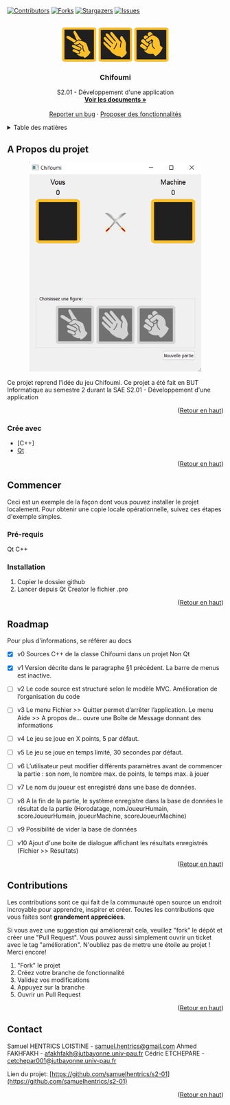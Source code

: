 <div id="top"></div>

[![Contributors][contributors-shield]][contributors-url]
[![Forks][forks-shield]][forks-url]
[![Stargazers][stars-shield]][stars-url]
[![Issues][issues-shield]][issues-url]



<!-- PROJECT LOGO -->
<br />
<div align="center">
  <img src="images/ciseau_115.png" alt="Logo" width="80" height="80">
  <img src="images/papier_115.png" alt="Logo" width="80" height="80">
  <img src="images/pierre_115.png" alt="Logo" width="80" height="80">

  <h3 align="center">Chifoumi</h3>

  <p align="center">
    S2.01 - Développement d'une application
    <br />
    <a href="https://github.com/samuelhentrics/s2-01/tree/master/docs"><strong>Voir les documents »</strong></a>
    <br />
    <br />
    <a href="https://github.com/samuelhentrics/s2-01/issues/1">Reporter un bug</a>
    ·
    <a href="https://github.com/samuelhentrics/s2-01/issues/2">Proposer des fonctionnalités</a>
  </p>
</div>



<!-- TABLE OF CONTENTS -->
<details>
  <summary>Table des matières</summary>
  <ol>
    <li>
      <a href="#a-propos-du-projet">A propos du projet</a>
      <ul>
        <li><a href="#crée-avec">Crée avec</a></li>
      </ul>
    </li>
    <li>
      <a href="#commencer">Commencer</a>
      <ul>
        <li><a href="#pré-requis">Pré-requis</a></li>
        <li><a href="#installation">Installation</a></li>
      </ul>
    </li>
    <li><a href="#roadmap">Roadmap</a></li>
    <li><a href="#contribution">Contribution</a></li>
    <li><a href="#contact">Contact</a></li>
  </ol>
</details>



<!-- ABOUT THE PROJECT -->
## A Propos du projet

<div align="center">
  <img src="images/screenshot.png" width="400px">
</div>
  
Ce projet reprend l'idée du jeu Chifoumi. Ce projet a été fait en BUT Informatique au semestre 2 durant la SAE S2.01 - Développement d'une application

<p align="right">(<a href="#top">Retour en haut</a>)</p>



### Crée avec

* [C++]
* [Qt](https://www.qt.io/)

<p align="right">(<a href="#top">Retour en haut</a>)</p>



<!-- GETTING STARTED -->
## Commencer

Ceci est un exemple de la façon dont vous pouvez installer le projet localement.
Pour obtenir une copie locale opérationnelle, suivez ces étapes d'exemple simples.

### Pré-requis

Qt
C++

### Installation

1. Copier le dossier github
2. Lancer depuis Qt Creator le fichier .pro

<p align="right">(<a href="#top">Retour en haut</a>)</p>


<!-- ROADMAP -->
## Roadmap

Pour plus d'informations, se référer au docs
- [x] v0 Sources C++ de la classe Chifoumi dans un projet Non Qt
- [x] v1 Version décrite dans le paragraphe §1 précédent. La barre de menus est inactive.
- [ ] v2 Le code source est structuré selon le modèle MVC. Amélioration de l’organisation du code
- [ ] v3 Le menu Fichier >> Quitter permet d’arrêter l’application. Le menu Aide >> A propos de… ouvre une Boîte de Message donnant des informations
- [ ] v4 Le jeu se joue en X points, 5 par défaut.
- [ ] v5 Le jeu se joue en temps limité, 30 secondes par défaut.
- [ ] v6 L’utilisateur peut modifier différents paramètres avant de commencer la partie : son nom, le nombre max. de points, le temps max. à jouer
- [ ] v7 Le nom du joueur est enregistré dans une base de données.
- [ ] v8 A la fin de la partie, le système enregistre dans la base de données le résultat de la partie
      (Horodatage, nomJoueurHumain, scoreJoueurHumain, joueurMachine, scoreJoueurMachine)
- [ ] v9 Possibilité de vider la base de données
- [ ] v10 Ajout d'une boite de dialogue affichant les résultats enregistrés (Fichier >> Résultats)


<p align="right">(<a href="#top">Retour en haut</a>)</p>



<!-- CONTRIBUTING -->
## Contributions

Les contributions sont ce qui fait de la communauté open source un endroit incroyable pour apprendre, inspirer et créer. Toutes les contributions que vous faites sont **grandement appréciées**.

Si vous avez une suggestion qui améliorerait cela, veuillez "fork" le dépôt et créer une "Pull Request". Vous pouvez aussi simplement ouvrir un ticket avec le tag "amélioration".
N'oubliez pas de mettre une étoile au projet ! Merci encore!

1. "Fork" le projet
2. Créez votre branche de fonctionnalité
3. Validez vos modifications
4. Appuyez sur la branche
5. Ouvrir un Pull Request

<p align="right">(<a href="#top">Retour en haut</a>)</p>



<!-- CONTACT -->
## Contact

Samuel HENTRICS LOISTINE -  samuel.hentrics@gmail.com
Ahmed FAKHFAKH - afakhfakh@iutbayonne.univ-pau.fr
Cédric ETCHEPARE - cetchepar001@iutbayonne.univ-pau.fr

Lien du projet: [https://github.com/samuelhentrics/s2-01](https://github.com/samuelhentrics/s2-01)

<p align="right">(<a href="#top">Retour en haut</a>)</p>


<!-- MARKDOWN LINKS & IMAGES -->
<!-- https://www.markdownguide.org/basic-syntax/#reference-style-links -->
[contributors-shield]: https://img.shields.io/github/contributors/othneildrew/Best-README-Template.svg?style=for-the-badge
[contributors-url]: https://github.com/samuelhentrics/s2-01/graphs/contributors
[forks-shield]: https://img.shields.io/github/forks/othneildrew/Best-README-Template.svg?style=for-the-badge
[forks-url]: https://github.com/samuelhentrics/s2-01/network/members
[stars-shield]: https://img.shields.io/github/stars/othneildrew/Best-README-Template.svg?style=for-the-badge
[stars-url]: https://github.com/samuelhentrics/s2-01/stargazers
[issues-shield]: https://img.shields.io/github/issues/othneildrew/Best-README-Template.svg?style=for-the-badge
[issues-url]: https://github.com/samuelhentrics/s2-01/issues
